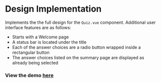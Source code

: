 # Design Implementation

Implements the the full design for the `Quiz.vue` component. Additional user interface features are as follows:

- Starts with a Welcome page
- A status bar is located under the title
- Each of the answer choices are a radio button wrapped inside a rectangular button
- The answer choices listed on the summary page are displayed as already being selected

### View the demo [here](https://codesandbox.io/s/epic-bouman-cbq6t?file=/src/Quiz.vue)
